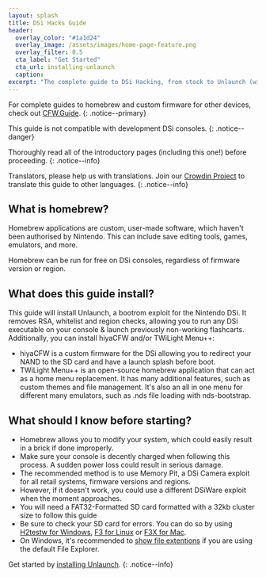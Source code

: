 ```yaml
---
layout: splash
title: DSi Hacks Guide
header:
  overlay_color: "#1a1d24"
  overlay_image: /assets/images/home-page-feature.png
  overlay_filter: 0.5
  cta_label: "Get Started"
  cta_url: installing-unlaunch
  caption:
excerpt: "The complete guide to DSi Hacking, from stock to Unlaunch (with additional hiyaCFW and/or TWiLight Menu++ setups)."
---
```


For complete guides to homebrew and custom firmware for other devices, check out [CFW.Guide](https://cfw.guide).
{: .notice--primary}

This guide is not compatible with development DSi consoles.
{: .notice--danger}

Thoroughly read all of the introductory pages (including this one!) before proceeding.
{: .notice--info}

Translators, please help us with translations. Join our [Crowdin Project](https://crowdin.com/project/dsi-guide) to translate this guide to other languages.
{: .notice--info}

## What is homebrew?

Homebrew applications are custom, user-made software, which haven't been authorised by Nintendo. This can include save editing tools, games, emulators, and more.

Homebrew can be run for free on DSi consoles, regardless of firmware version or region.

## What does this guide install?

This guide will install Unlaunch, a bootrom exploit for the Nintendo DSi. It removes RSA, whitelist and region checks, allowing you to run any DSi executable on your console & launch previously non-working flashcarts. Additionally, you can install hiyaCFW and/or TWiLight Menu++:

- hiyaCFW is a custom firmware for the DSi allowing you to redirect your NAND to the SD card and have a launch splash before boot.
- TWiLight Menu++ is an open-source homebrew application that can act as a home menu replacement. It has many additional features, such as custom themes and file management. It's also an all in one menu for different many emulators, such as .nds file loading with nds-bootstrap.

## What should I know before starting?

- Homebrew allows you to modify your system, which could easily result in a brick if done improperly.
- Make sure your console is decently charged when following this process. A sudden power loss could result in serious damage.
- The recommended method is to use Memory Pit, a DSi Camera exploit for all retail systems, firmware versions and regions.
 - However, if it doesn't work, you could use a different DSiWare exploit when the moment approaches. 
- You will need a FAT32-Formatted SD card formatted with a 32kb cluster size to follow this guide
 - Be sure to check your SD card for errors. You can do so by using [H2testw for Windows](h2testw-(windows)), [F3 for Linux](f3-(linux)) or [F3X for Mac](f3x-(mac)).
- On Windows, it's recommended to [show file extentions](file-extensions-(windows)) if you are using the default File Explorer.

Get started by [installing Unlaunch](installing-unlaunch).
{: .notice--info}
